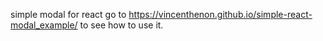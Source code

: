 simple modal for react
go to https://vincenthenon.github.io/simple-react-modal_example/
to see how to use it.
